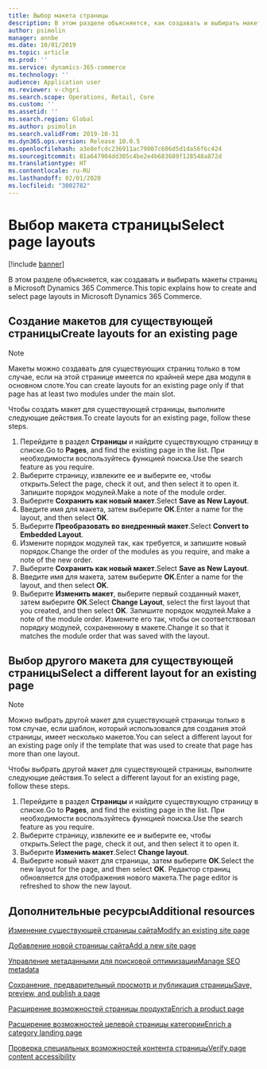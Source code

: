 ```yaml
---
title: Выбор макета страницы
description: В этом разделе объясняется, как создавать и выбирать макеты страниц в Microsoft Dynamics 365 Commerce.
author: psimolin
manager: annbe
ms.date: 10/01/2019
ms.topic: article
ms.prod: ''
ms.service: dynamics-365-commerce
ms.technology: ''
audience: Application user
ms.reviewer: v-chgri
ms.search.scope: Operations, Retail, Core
ms.custom: ''
ms.assetid: ''
ms.search.region: Global
ms.author: psimolin
ms.search.validFrom: 2019-10-31
ms.dyn365.ops.version: Release 10.0.5
ms.openlocfilehash: a3e8efcdc236911ac79007c606d5d1da56f6c424
ms.sourcegitcommit: 81a647904dd305c4be2e4b683689f128548a872d
ms.translationtype: HT
ms.contentlocale: ru-RU
ms.lasthandoff: 02/01/2020
ms.locfileid: "3002782"
---
```

# <a name="select-page-layouts"></a><span data-ttu-id="7d13e-103">Выбор макета страницы</span><span class="sxs-lookup"><span data-stu-id="7d13e-103">Select page layouts</span></span>


[!include [banner](includes/banner.md)]

<span data-ttu-id="7d13e-104">В этом разделе объясняется, как создавать и выбирать макеты страниц в Microsoft Dynamics 365 Commerce.</span><span class="sxs-lookup"><span data-stu-id="7d13e-104">This topic explains how to create and select page layouts in Microsoft Dynamics 365 Commerce.</span></span>

## <a name="create-layouts-for-an-existing-page"></a><span data-ttu-id="7d13e-105">Создание макетов для существующей страницы</span><span class="sxs-lookup"><span data-stu-id="7d13e-105">Create layouts for an existing page</span></span>

> [!NOTE]
> <span data-ttu-id="7d13e-106">Макеты можно создавать для существующих страниц только в том случае, если на этой странице имеется по крайней мере два модуля в основном слоте.</span><span class="sxs-lookup"><span data-stu-id="7d13e-106">You can create layouts for an existing page only if that page has at least two modules under the main slot.</span></span>

<span data-ttu-id="7d13e-107">Чтобы создать макет для существующей страницы, выполните следующие действия.</span><span class="sxs-lookup"><span data-stu-id="7d13e-107">To create layouts for an existing page, follow these steps.</span></span>

1. <span data-ttu-id="7d13e-108">Перейдите в раздел **Страницы** и найдите существующую страницу в списке.</span><span class="sxs-lookup"><span data-stu-id="7d13e-108">Go to **Pages**, and find the existing page in the list.</span></span> <span data-ttu-id="7d13e-109">При необходимости воспользуйтесь функцией поиска.</span><span class="sxs-lookup"><span data-stu-id="7d13e-109">Use the search feature as you require.</span></span>
1. <span data-ttu-id="7d13e-110">Выберите страницу, извлеките ее и выберите ее, чтобы открыть.</span><span class="sxs-lookup"><span data-stu-id="7d13e-110">Select the page, check it out, and then select it to open it.</span></span> <span data-ttu-id="7d13e-111">Запишите порядок модулей.</span><span class="sxs-lookup"><span data-stu-id="7d13e-111">Make a note of the module order.</span></span>
1. <span data-ttu-id="7d13e-112">Выберите **Сохранить как новый макет**.</span><span class="sxs-lookup"><span data-stu-id="7d13e-112">Select **Save as New Layout**.</span></span>
1. <span data-ttu-id="7d13e-113">Введите имя для макета, затем выберите **ОК**.</span><span class="sxs-lookup"><span data-stu-id="7d13e-113">Enter a name for the layout, and then select **OK**.</span></span>
1. <span data-ttu-id="7d13e-114">Выберите **Преобразовать во внедренный макет**.</span><span class="sxs-lookup"><span data-stu-id="7d13e-114">Select **Convert to Embedded Layout**.</span></span>
1. <span data-ttu-id="7d13e-115">Измените порядок модулей так, как требуется, и запишите новый порядок.</span><span class="sxs-lookup"><span data-stu-id="7d13e-115">Change the order of the modules as you require, and make a note of the new order.</span></span>
1. <span data-ttu-id="7d13e-116">Выберите **Сохранить как новый макет**.</span><span class="sxs-lookup"><span data-stu-id="7d13e-116">Select **Save as New Layout**.</span></span>
1. <span data-ttu-id="7d13e-117">Введите имя для макета, затем выберите **ОК**.</span><span class="sxs-lookup"><span data-stu-id="7d13e-117">Enter a name for the layout, and then select **OK**.</span></span>
1. <span data-ttu-id="7d13e-118">Выберите **Изменить макет**, выберите первый созданный макет, затем выберите **ОК**.</span><span class="sxs-lookup"><span data-stu-id="7d13e-118">Select **Change Layout**, select the first layout that you created, and then select **OK**.</span></span> <span data-ttu-id="7d13e-119">Запишите порядок модулей.</span><span class="sxs-lookup"><span data-stu-id="7d13e-119">Make a note of the module order.</span></span> <span data-ttu-id="7d13e-120">Измените его так, чтобы он соответствовал порядку модулей, сохраненному в макете.</span><span class="sxs-lookup"><span data-stu-id="7d13e-120">Change it so that it matches the module order that was saved with the layout.</span></span>

## <a name="select-a-different-layout-for-an-existing-page"></a><span data-ttu-id="7d13e-121">Выбор другого макета для существующей страницы</span><span class="sxs-lookup"><span data-stu-id="7d13e-121">Select a different layout for an existing page</span></span>

> [!NOTE]
> <span data-ttu-id="7d13e-122">Можно выбрать другой макет для существующей страницы только в том случае, если шаблон, который использовался для создания этой страницы, имеет несколько макетов.</span><span class="sxs-lookup"><span data-stu-id="7d13e-122">You can select a different layout for an existing page only if the template that was used to create that page has more than one layout.</span></span>

<span data-ttu-id="7d13e-123">Чтобы выбрать другой макет для существующей страницы, выполните следующие действия.</span><span class="sxs-lookup"><span data-stu-id="7d13e-123">To select a different layout for an existing page, follow these steps.</span></span>

1. <span data-ttu-id="7d13e-124">Перейдите в раздел **Страницы** и найдите существующую страницу в списке.</span><span class="sxs-lookup"><span data-stu-id="7d13e-124">Go to **Pages**, and find the existing page in the list.</span></span> <span data-ttu-id="7d13e-125">При необходимости воспользуйтесь функцией поиска.</span><span class="sxs-lookup"><span data-stu-id="7d13e-125">Use the search feature as you require.</span></span>
1. <span data-ttu-id="7d13e-126">Выберите страницу, извлеките ее и выберите ее, чтобы открыть.</span><span class="sxs-lookup"><span data-stu-id="7d13e-126">Select the page, check it out, and then select it to open it.</span></span>
1. <span data-ttu-id="7d13e-127">Выберите **Изменить макет**.</span><span class="sxs-lookup"><span data-stu-id="7d13e-127">Select **Change layout**.</span></span>
1. <span data-ttu-id="7d13e-128">Выберите новый макет для страницы, затем выберите **ОК**.</span><span class="sxs-lookup"><span data-stu-id="7d13e-128">Select the new layout for the page, and then select **OK**.</span></span> <span data-ttu-id="7d13e-129">Редактор страниц обновляется для отображения нового макета.</span><span class="sxs-lookup"><span data-stu-id="7d13e-129">The page editor is refreshed to show the new layout.</span></span>

## <a name="additional-resources"></a><span data-ttu-id="7d13e-130">Дополнительные ресурсы</span><span class="sxs-lookup"><span data-stu-id="7d13e-130">Additional resources</span></span>

[<span data-ttu-id="7d13e-131">Изменение существующей страницы сайта</span><span class="sxs-lookup"><span data-stu-id="7d13e-131">Modify an existing site page</span></span>](modify-existing-page.md)

[<span data-ttu-id="7d13e-132">Добавление новой страницы сайта</span><span class="sxs-lookup"><span data-stu-id="7d13e-132">Add a new site page</span></span>](add-new-page.md)

[<span data-ttu-id="7d13e-133">Управление метаданными для поисковой оптимизации</span><span class="sxs-lookup"><span data-stu-id="7d13e-133">Manage SEO metadata</span></span>](manage-seo-metadata.md)

[<span data-ttu-id="7d13e-134">Сохранение, предварительный просмотр и публикация страницы</span><span class="sxs-lookup"><span data-stu-id="7d13e-134">Save, preview, and publish a page</span></span>](save-preview-publish-page.md)

[<span data-ttu-id="7d13e-135">Расширение возможностей страницы продукта</span><span class="sxs-lookup"><span data-stu-id="7d13e-135">Enrich a product page</span></span>](enrich-product-page.md)

[<span data-ttu-id="7d13e-136">Расширение возможностей целевой страницы категории</span><span class="sxs-lookup"><span data-stu-id="7d13e-136">Enrich a category landing page</span></span>](enrich-category-page.md)

[<span data-ttu-id="7d13e-137">Проверка специальных возможностей контента страницы</span><span class="sxs-lookup"><span data-stu-id="7d13e-137">Verify page content accessibility</span></span>](verify-accessibility.md)


